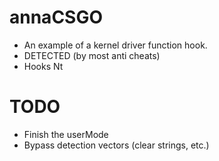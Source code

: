 # annaCSGO
- An example of a kernel driver function hook.
- DETECTED (by most anti cheats)
- Hooks Nt

# TODO
- Finish the userMode
- Bypass detection vectors (clear strings, etc.)
